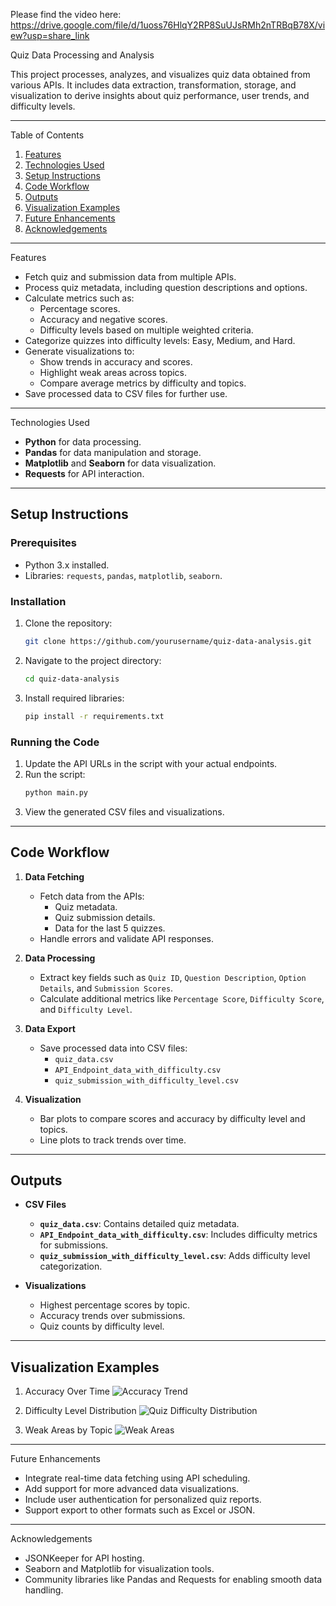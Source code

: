 Please find the video here: https://drive.google.com/file/d/1uoss76HlqY2RP8SuUJsRMh2nTRBqB78X/view?usp=share_link 

Quiz Data Processing and Analysis

This project processes, analyzes, and visualizes quiz data obtained from various APIs. It includes data extraction, transformation, storage, and visualization to derive insights about quiz performance, user trends, and difficulty levels.

---

Table of Contents

1. [Features](#features)  
2. [Technologies Used](#technologies-used)  
3. [Setup Instructions](#setup-instructions)  
4. [Code Workflow](#code-workflow)  
5. [Outputs](#outputs)  
6. [Visualization Examples](#visualization-examples)  
7. [Future Enhancements](#future-enhancements)  
8. [Acknowledgements](#acknowledgements)  

---

Features

- Fetch quiz and submission data from multiple APIs.
- Process quiz metadata, including question descriptions and options.
- Calculate metrics such as:
  - Percentage scores.
  - Accuracy and negative scores.
  - Difficulty levels based on multiple weighted criteria.
- Categorize quizzes into difficulty levels: Easy, Medium, and Hard.
- Generate visualizations to:
  - Show trends in accuracy and scores.
  - Highlight weak areas across topics.
  - Compare average metrics by difficulty and topics.
- Save processed data to CSV files for further use.

---

Technologies Used

- **Python** for data processing.
- **Pandas** for data manipulation and storage.
- **Matplotlib** and **Seaborn** for data visualization.
- **Requests** for API interaction.

---

## Setup Instructions

### Prerequisites
- Python 3.x installed.
- Libraries: `requests`, `pandas`, `matplotlib`, `seaborn`.

### Installation
1. Clone the repository:
   ```bash
   git clone https://github.com/yourusername/quiz-data-analysis.git
   ```
2. Navigate to the project directory:
   ```bash
   cd quiz-data-analysis
   ```
3. Install required libraries:
   ```bash
   pip install -r requirements.txt
   ```

### Running the Code
1. Update the API URLs in the script with your actual endpoints.
2. Run the script:
   ```bash
   python main.py
   ```
3. View the generated CSV files and visualizations.

---

## Code Workflow

1. **Data Fetching**  
   - Fetch data from the APIs:
     - Quiz metadata.
     - Quiz submission details.
     - Data for the last 5 quizzes.
   - Handle errors and validate API responses.

2. **Data Processing**  
   - Extract key fields such as `Quiz ID`, `Question Description`, `Option Details`, and `Submission Scores`.
   - Calculate additional metrics like `Percentage Score`, `Difficulty Score`, and `Difficulty Level`.

3. **Data Export**  
   - Save processed data into CSV files:
     - `quiz_data.csv`  
     - `API_Endpoint_data_with_difficulty.csv`  
     - `quiz_submission_with_difficulty_level.csv`

4. **Visualization**  
   - Bar plots to compare scores and accuracy by difficulty level and topics.
   - Line plots to track trends over time.

---

## Outputs

- **CSV Files**  
  - **`quiz_data.csv`**: Contains detailed quiz metadata.  
  - **`API_Endpoint_data_with_difficulty.csv`**: Includes difficulty metrics for submissions.  
  - **`quiz_submission_with_difficulty_level.csv`**: Adds difficulty level categorization.

- **Visualizations**  
  - Highest percentage scores by topic.
  - Accuracy trends over submissions.
  - Quiz counts by difficulty level.

---

## Visualization Examples

1. Accuracy Over Time
![Accuracy Trend](path/to/accuracy_trend_image.png)

2. Difficulty Level Distribution
![Quiz Difficulty Distribution](path/to/difficulty_distribution_image.png)

3. Weak Areas by Topic
![Weak Areas](path/to/weak_areas_image.png)

---

Future Enhancements

- Integrate real-time data fetching using API scheduling.
- Add support for more advanced data visualizations.
- Include user authentication for personalized quiz reports.
- Support export to other formats such as Excel or JSON.

---

Acknowledgements

- JSONKeeper for API hosting.
- Seaborn and Matplotlib for visualization tools.
- Community libraries like Pandas and Requests for enabling smooth data handling.


